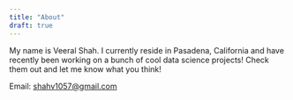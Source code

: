 ```yaml
---
title: "About"
draft: true
---
```


My name is Veeral Shah. I currently reside in Pasadena, California and have recently been working on a bunch of cool data science projects! Check them out and let me know what you think!

Email: <a href="mailto:shahv1057@gmail.com">shahv1057@gmail.com</a>
